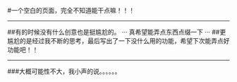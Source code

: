 #一个空白的页面，完全不知道能干点嘛！！！
***
##有的时候没有什么创意也是挺尴尬的。
···
真希望能弄点东西点缀一下
···
##更尴尬的是经过我不断的思考，最后写出了一下没什么用的功能，希望下次能弄点好功能吧！！
***
###大概可能性不大，我小声的说。。。。。。
